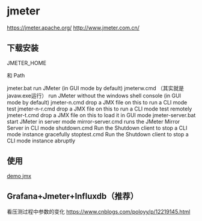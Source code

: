 # jmeter
https://jmeter.apache.org/
http://www.jmeter.com.cn/
## 下载安装
JMETER_HOME

和 Path

jmeter.bat
run JMeter (in GUI mode by default)
jmeterw.cmd （其实就是javaw.exe运行）
run JMeter without the windows shell console (in GUI mode by default)
jmeter-n.cmd
drop a JMX file on this to run a CLI mode test
jmeter-n-r.cmd
drop a JMX file on this to run a CLI mode test remotely
jmeter-t.cmd
drop a JMX file on this to load it in GUI mode
jmeter-server.bat
start JMeter in server mode
mirror-server.cmd
runs the JMeter Mirror Server in CLI mode
shutdown.cmd
Run the Shutdown client to stop a CLI mode instance gracefully
stoptest.cmd
Run the Shutdown client to stop a CLI mode instance abruptly

## 使用

[demo jmx](yml/登录获取token.jmx)

## Grafana+Jmeter+Influxdb（推荐）

看压测过程中参数的变化
https://www.cnblogs.com/poloyy/p/12219145.html
